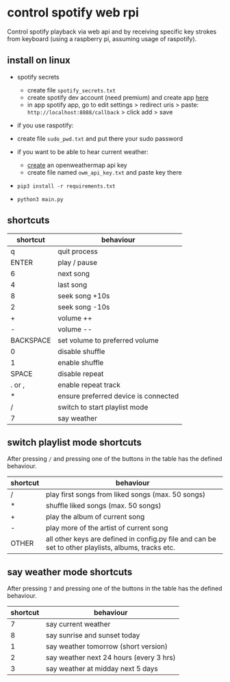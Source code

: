 # control spotify web rpi
Control spotify playback via web api and by receiving specific key strokes from keyboard (using a raspberry pi, assuming usage of raspotify).

## install on linux
* spotify secrets
  * create file `spotify_secrets.txt`
  * create spotify dev account (need premium) and create app [here](https://developer.spotify.com/dashboard/login)
  * in app spotify app, go to edit settings > redirect uris > paste: `http://localhost:8888/callback` > click add > save
  
* if you use raspotify:
 * create file `sudo_pwd.txt` and put there your sudo password 
   
* if you want to be able to hear current weather:
  * [create](https://openweathermap.org/api) an openweathermap api key
  * create file named `owm_api_key.txt` and paste key there
* `pip3 install -r requirements.txt`
* `python3 main.py`

## shortcuts
shortcut | behaviour
--- | ---
q | quit process
ENTER | play / pause
6 | next song
4 | last song
8 | seek song +10s
2 | seek song -10s
\+ | volume ++
\- | volume --
BACKSPACE | set volume to preferred volume
0 | disable shuffle
1 | enable shuffle
SPACE | disable repeat
. or , | enable repeat track
\* | ensure preferred device is connected
/ | switch to start playlist mode
7 | say weather

## switch playlist mode shortcuts
After pressing `/` and pressing one of the buttons in the table has the defined behaviour.

shortcut | behaviour
--- | ---
/ | play first songs from liked songs (max. 50 songs)
\* | shuffle liked songs (max. 50 songs)
\+ | play the album of current song
\- | play more of the artist of current song
OTHER | all other keys are defined in config.py file and can be set to other playlists, albums, tracks etc.

## say weather mode shortcuts
After pressing `7` and pressing one of the buttons in the table has the defined behaviour.

shortcut | behaviour
--- | ---
7 | say current weather
8 | say sunrise and sunset today
1 | say weather tomorrow (short version)
2 | say weather next 24 hours (every 3 hrs)
3 | say weather at midday next 5 days